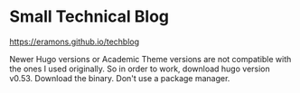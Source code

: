 # Small Technical Blog 
https://eramons.github.io/techblog

Newer Hugo versions or Academic Theme versions are not compatible with the ones I used originally. So in order to work, download hugo version v0.53. Download the binary. Don't use a package manager.

